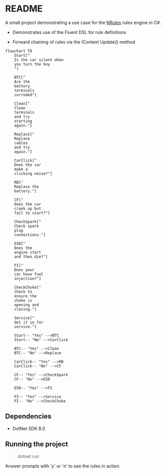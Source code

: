 # README

A small project demonstrating a use case for the [NRules](https://nrules.net) rules engine in C#.

- Demonstrates use of the Fluent DSL for rule definitions

- Forward chaining of rules via the IContext Update() method

```mermaid
flowchart TD
    Start["
    Is the car silent when
    you turn the key
    "]
    
    BTC["
    Are the
    battery
    terminals
    corroded"]

    Clean["
    Clean
    terminals
    and try
    starting
    again."]

    Replace["
    Replace
    cables
    and try
    again."]

    CarClick["
    Does the car
    make a
    clicking noise?"]

    RB["
    Replace the
    battery."]

    CF["
    Does the car
    crank up but
    fail to start?"]

    CheckSpark["
    Check spark
    plug
    connections."]

    ESD["
    Does the
    engine start
    and then die?"]

    FI["
    Does your
    car have fuel
    injection?"]
    
    CheckChoke["
    Check to
    ensure the
    choke is
    opening and
    closing."]
    
    Service["
    Get it in for
    service."]

    Start-- "Yes" -->BTC
    Start-- "No" -->CarClick

    BTC-- "Yes" -->Clean
    BTC-- "No" -->Replace
    
    CarClick-- "Yes" -->RB
    CarClick-- "No" -->CF
    
    CF-- "Yes" -->CheckSpark
    CF-- "No" -->ESD
    
    ESD-- "Yes" -->FI
    
    FI-- "Yes" -->Service
    FI-- "No" -->CheckChoke
```

## Dependencies

- DotNet SDK 8.0

## Running the project

> dotnet run

Answer prompts with 'y' or 'n' to see the rules in action.




